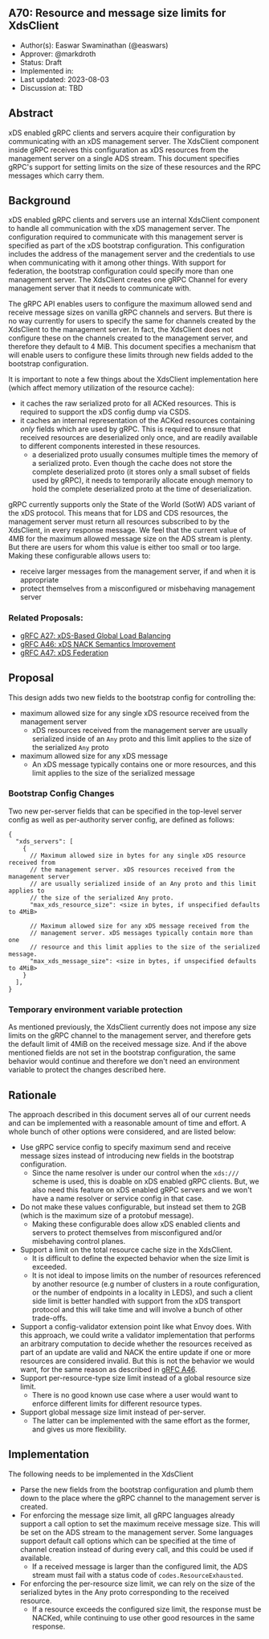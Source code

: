 A70: Resource and message size limits for XdsClient
----
* Author(s): Easwar Swaminathan (@easwars)
* Approver: @markdroth
* Status: Draft
* Implemented in:
* Last updated: 2023-08-03
* Discussion at: TBD

## Abstract

xDS enabled gRPC clients and servers acquire their configuration by
communicating with an xDS management server. The XdsClient component inside gRPC
receives this configuration as xDS resources from the management server on a
single ADS stream. This document specifies gRPC's support for setting limits on
the size of these resources and the RPC messages which carry them.

## Background

xDS enabled gRPC clients and servers use an internal XdsClient component to
handle all communication with the xDS management server. The configuration
required to communicate with this management server is specified as part of the
xDS bootstrap configuration. This configuration includes the address of the
management server and the credentials to use when communicating with it among
other things. With support for federation, the bootstrap configuration could
specify more than one management server. The XdsClient creates one gRPC Channel
for every management server that it needs to communicate with.

The gRPC API enables users to configure the maximum allowed send and receive
message sizes on vanilla gRPC channels and servers. But there is no way
currently for users to specify the same for channels created by the XdsClient to
the management server. In fact,  the XdsClient does not configure these on the
channels created to the management server, and therefore they default to 4 MiB.
This document specifies a mechanism that will enable users to configure these
limits through new fields added to the bootstrap configuration.

It is important to note a few things about the XdsClient implementation here
(which affect memory utilization of the resource cache):
- it caches the raw serialized proto for all ACKed resources. This is required
  to support the xDS config dump via CSDS.
- it caches an internal representation of the ACKed resources containing *only*
  fields which are used by gRPC. This is required to ensure that received
  resources are deserialized only once, and are readily available to different
  components interested in these resources.
  - a deserialized proto usually consumes multiple times the memory of a
    serialized proto. Even though the cache does not store the complete
    deserialized proto (it stores only a small subset of fields used by gRPC),
    it needs to temporarily allocate enough memory to hold the complete
    deserialized proto at the time of deserialization.

gRPC currently supports only the State of the World (SotW) ADS variant of the
xDS protocol. This means that for LDS and CDS resources, the management server
must return all resources subscribed to by the XdsClient, in every response
message. We feel that the current value of 4MB for the maximum allowed message
size on the ADS stream is plenty. But there are users for whom this value is
either too small or too large. Making these configurable allows users to:
- receive larger messages from the management server, if and when it is
  appropriate
- protect themselves from a misconfigured or misbehaving management server

### Related Proposals:

* [gRFC A27: xDS-Based Global Load Balancing][A27]
* [gRFC A46: xDS NACK Semantics Improvement][A46]
* [gRFC A47: xDS Federation][A47]

[A27]: A27-xds-global-load-balancing.md
[A46]: A46-xds-nack-semantics-improvement.md
[A47]: A47-xds-federation.md

## Proposal

This design adds two new fields to the bootstrap config for controlling the:
- maximum allowed size for any single xDS resource received from the management
  server
  - xDS resources received from the management server are usually serialized
    inside of an `Any` proto and this limit applies to the size of the
    serialized `Any` proto
- maximum allowed size for any xDS message
  - An xDS message typically contains one or more resources, and this limit
    applies to the size of the serialized message

### Bootstrap Config Changes

Two new per-server fields that can be specified in the top-level server config
as well as per-authority server config, are defined as follows:

```
{
  "xds_servers": [
    {
      // Maximum allowed size in bytes for any single xDS resource received from
      // the management server. xDS resources received from the management server
      // are usually serialized inside of an Any proto and this limit applies to
      // the size of the serialized Any proto.
      "max_xds_resource_size": <size in bytes, if unspecified defaults to 4MiB>

      // Maximum allowed size for any xDS message received from the
      // management server. xDS messages typically contain more than one
      // resource and this limit applies to the size of the serialized message.
      "max_xds_message_size": <size in bytes, if unspecified defaults to 4MiB>
    }
  ],
}
```

### Temporary environment variable protection

As mentioned previously, the XdsClient currently does not impose any size limits
on the gRPC channel to the management server, and therefore gets the default
limit of 4MiB on the received message size. And if the above mentioned fields
are not set in the bootstrap configuration, the same behavior would continue and
therefore we don't need an environment variable to protect the changes described
here.

## Rationale

The approach described in this document serves all of our current needs and can
be implemented with a reasonable amount of time and effort. A whole bunch of
other options were considered, and are listed below:
- Use gRPC service config to specify maximum send and receive message sizes
  instead of introducing new fields in the bootstrap configuration.
  - Since the name resolver is under our control when the `xds:///` scheme is
    used, this is doable on xDS enabled gRPC clients. But, we also need this
    feature on xDS enabled gRPC servers and we won't have a name resolver or
    service config in that case.
- Do not make these values configurable, but instead set them to 2GB (which is
  the maximum size of a protobuf message).
  - Making these configurable does allow xDS enabled clients and servers to
    protect themselves from misconfigured and/or misbehaving control planes.
- Support a limit on the total resource cache size in the XdsClient.
  - It is difficult to define the expected behavior when the size limit is
    exceeded.
  - It is not ideal to impose limits on the number of resources referenced by
    another resource (e.g number of clusters in a route configuration, or the
    number of endpoints in a locality in LEDS), and such a client side limit is
    better handled with support from the xDS transport protocol and this will
    take time and will involve a bunch of other trade-offs.
- Support a config-validator extension point like what Envoy does. With this
  approach, we could write a validator implementation that performs an arbitrary
  computation to decide whether the resources received as part of an update are
  valid and NACK the entire update if one or more resources are considered
  invalid. But this is not the behavior we would want, for the same reason as
  described in [gRFC A46](A46-xds-nack-semantics-improvement.md).
- Support per-resource-type size limit instead of a global resource size limit.
  - There is no good known use case where a user would want to enforce different
    limits for different resource types.
- Support global message size limit instead of per-server.
  - The latter can be implemented with the same effort as the former, and gives
    us more flexibility.

## Implementation

The following needs to be implemented in the XdsClient
- Parse the new fields from the bootstrap configuration and plumb them down to
  the place where the gRPC channel to the management server is created.
- For enforcing the message size limit, all gRPC languages already support a
  call option to set the maximum receive message size. This will be set on the
  ADS stream to the management server. Some languages support default call
  options which can be specified at the time of channel creation instead of
  during every call, and this could be used if available.
  - If a received message is larger than the configured limit, the ADS stream
    must fail with a status code of `codes.ResourceExhausted`.
- For enforcing the per-resource size limit, we can rely on the size of the
  serialized bytes in the Any proto corresponding to the received resource.
  - If a resource exceeds the configured size limit, the response must be
    NACKed, while continuing to use other good resources in the same response.



